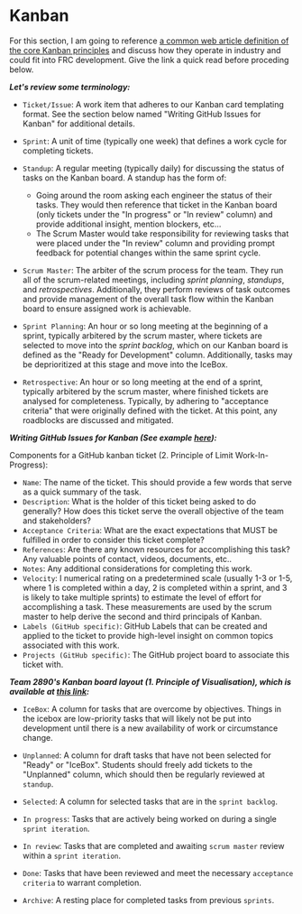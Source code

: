 # Kanban 

For this section, I am going to reference [a common web article definition of the core Kanban principles](https://www.wrike.com/kanban-guide/kanban-principles-practices/) and discuss how they operate in industry and could fit into FRC development. Give the link a quick read before proceding below.

***Let's review some terminology:***
- `Ticket/Issue`: A work item that adheres to our Kanban card templating format. See the section below named "Writing GitHub Issues for Kanban" for additional details.

- `Sprint`: A unit of time (typically one week) that defines a work cycle for completing tickets.

- `Standup`: A regular meeting (typically daily) for discussing the status of tasks on the Kanban board. A standup has the form of:
  - Going around the room asking each engineer the status of their tasks. They would then reference that ticket in the Kanban board (only tickets under the "In progress" or "In review" column) and provide additional insight, mention blockers, etc...
  - The Scrum Master would take responsibility for reviewing tasks that were placed under the "In review" column and providing prompt feedback for potential changes within the same sprint cycle.

- `Scrum Master`: The arbiter of the scrum process for the team. They run all of the scrum-related meetings, including _sprint planning_, _standups_, and _retrospectives_. Additionally, they perform reviews of task outcomes and provide management of the overall task flow within the Kanban board to ensure assigned work is achievable. 

- `Sprint Planning`: An hour or so long meeting at the beginning of a sprint, typically arbitered by the scrum master, where tickets are selected to move into the _sprint backlog_, which on our Kanban board is defined as the "Ready for Development" column. Additionally, tasks may be deprioritized at this stage and move into the IceBox. 

- `Retrospective`: An hour or so long meeting at the end of a sprint, typically arbitered by the scrum master, where finished tickets are analysed for completeness. Typically, by adhering to "acceptance criteria" that were originally defined with the ticket. At this point, any roadblocks are discussed and mitigated.  

***Writing GitHub Issues for Kanban (See example [here](https://github.com/Team2890HawkCollective/TaskTracking2024/issues/1)):*** 

Components for a GitHub kanban ticket (2. Principle of Limit Work-In-Progress):
- `Name`: The name of the ticket. This should provide a few words that serve as a quick summary of the task.
- `Description`: What is the holder of this ticket being asked to do generally? How does this ticket serve the overall objective of the team and stakeholders?
- `Acceptance Criteria`: What are the exact expectations that MUST be fulfilled in order to consider this ticket complete?
- `References`: Are there any known resources for accomplishing this task? Any valuable points of contact, videos, documents, etc..
- `Notes`: Any additional considerations for completing this work.
- `Velocity`: I numerical rating on a predetermined scale (usually 1-3 or 1-5, where 1 is completed within a day, 2 is completed within a sprint, and 3 is likely to take multiple sprints) to estimate the level of effort for accomplishing a task. These measurements are used by the scrum master to help derive the second and third principals of Kanban. 
- `Labels (GitHub specific)`: GitHub Labels that can be created and applied to the ticket to provide high-level insight on common topics associated with this work.
- `Projects (GitHub specific)`: The GitHub project board to associate this ticket with. 

***Team 2890's Kanban board layout (1. Principle of Visualisation), which is available at [this link](https://github.com/orgs/5804/projects/1/views/1):***
  
  * `IceBox`: A column for tasks that are overcome by objectives. Things in the icebox are low-priority tasks that will likely not be put into development until there is a new availability of work or circumstance change.  

  * `Unplanned`: A column for draft tasks that have not been selected for "Ready" or "IceBox". Students should freely add tickets to the "Unplanned" column, which should then be regularly reviewed at `standup`. 

  * `Selected`: A column for selected tasks that are in the `sprint backlog`. 

  * `In progress`: Tasks that are actively being worked on during a single `sprint iteration`. 

  * `In review`: Tasks that are completed and awaiting `scrum master` review within a `sprint iteration`. 

  * `Done`: Tasks that have been reviewed and meet the necessary `acceptance criteria` to warrant completion. 

  * `Archive`: A resting place for completed tasks from previous `sprints`.
